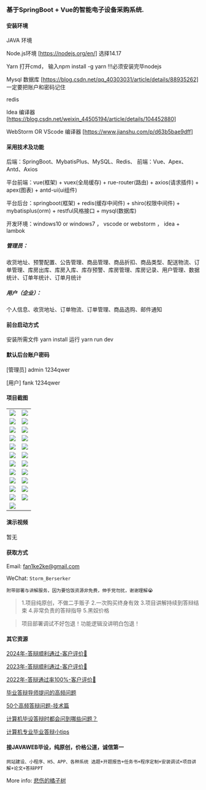 ### 基于SpringBoot + Vue的智能电子设备采购系统.

#### 安装环境

JAVA 环境 

Node.js环境 [https://nodejs.org/en/] 选择14.17

Yarn 打开cmd， 输入npm install -g yarn !!!必须安装完毕nodejs

Mysql 数据库 [https://blog.csdn.net/qq_40303031/article/details/88935262] 一定要把账户和密码记住

redis

Idea 编译器 [https://blog.csdn.net/weixin_44505194/article/details/104452880]

WebStorm OR VScode 编译器 [https://www.jianshu.com/p/d63b5bae9dff]

#### 采用技术及功能

后端：SpringBoot、MybatisPlus、MySQL、Redis、
前端：Vue、Apex、Antd、Axios

平台前端：vue(框架) + vuex(全局缓存) + rue-router(路由) + axios(请求插件) + apex(图表)  + antd-ui(ui组件)

平台后台：springboot(框架) + redis(缓存中间件) + shiro(权限中间件) + mybatisplus(orm) + restful风格接口 + mysql(数据库)

开发环境：windows10 or windows7 ， vscode or webstorm ， idea + lambok

##### 管理员：
收货地址、预警配置、公告管理、商品管理、商品折扣、商品类型、配送物流、订单管理、库房出库、库房入库、库存预警、库房管理、库房记录、用户管理、数据统计、订单年统计、订单月统计

##### 用户（企业）：
个人信息、收货地址、订单物流、订单管理、商品选购、邮件通知


#### 前台启动方式
安装所需文件 yarn install 
运行 yarn run dev

#### 默认后台账户密码
[管理员]
admin
1234qwer

[用户]
fank
1234qwer
#### 项目截图

|  |  |
|---------------------|---------------------|
| ![](https://fank-bucket-oss.oss-cn-beijing.aliyuncs.com/img/1732112168232.png) | ![](https://fank-bucket-oss.oss-cn-beijing.aliyuncs.com/img/1732112353127.png) |
| ![](https://fank-bucket-oss.oss-cn-beijing.aliyuncs.com/img/1732112151518.png) | ![](https://fank-bucket-oss.oss-cn-beijing.aliyuncs.com/img/1732112342520.png) |
| ![](https://fank-bucket-oss.oss-cn-beijing.aliyuncs.com/img/1732112143292.png) | ![](https://fank-bucket-oss.oss-cn-beijing.aliyuncs.com/img/1732112330104.png) |
| ![](https://fank-bucket-oss.oss-cn-beijing.aliyuncs.com/img/1732112105797.png) | ![](https://fank-bucket-oss.oss-cn-beijing.aliyuncs.com/img/1732112304603.png) |
| ![](https://fank-bucket-oss.oss-cn-beijing.aliyuncs.com/img/1732112454318.png) | ![](https://fank-bucket-oss.oss-cn-beijing.aliyuncs.com/img/1732112277711.png) |
| ![](https://fank-bucket-oss.oss-cn-beijing.aliyuncs.com/img/1732112437646.png) | ![](https://fank-bucket-oss.oss-cn-beijing.aliyuncs.com/img/1732112264617.png) |
| ![](https://fank-bucket-oss.oss-cn-beijing.aliyuncs.com/img/1732112405993.png) | ![](https://fank-bucket-oss.oss-cn-beijing.aliyuncs.com/img/1732112250564.png) |
| ![](https://fank-bucket-oss.oss-cn-beijing.aliyuncs.com/img/1732112395506.png) | ![](https://fank-bucket-oss.oss-cn-beijing.aliyuncs.com/img/1732112224493.png) |
| ![](https://fank-bucket-oss.oss-cn-beijing.aliyuncs.com/img/1732112374782.png) | ![](https://fank-bucket-oss.oss-cn-beijing.aliyuncs.com/img/1732112214986.png) |
| ![](https://fank-bucket-oss.oss-cn-beijing.aliyuncs.com/img/1732112367271.png) | ![](https://fank-bucket-oss.oss-cn-beijing.aliyuncs.com/img/1732112189532.png) |
| ![](https://fank-bucket-oss.oss-cn-beijing.aliyuncs.com/img/1732112359210.png) | ![](https://fank-bucket-oss.oss-cn-beijing.aliyuncs.com/img/1732112179138.png) |
| ![](https://fank-bucket-oss.oss-cn-beijing.aliyuncs.com/work/936e9baf53eb9a217af4f89c616dc19.png) |


#### 演示视频

暂无

#### 获取方式

Email: fan1ke2ke@gmail.com

WeChat: `Storm_Berserker`

`附带部署与讲解服务，因为要恰饭资源非免费，伸手党勿扰，谢谢理解😭`

> 1.项目纯原创，不做二手贩子 2.一次购买终身有效 3.项目讲解持续到答辩结束 4.非常负责的答辩指导 5.黑奴价格

> 项目部署调试不好包退！功能逻辑没讲明白包退！

#### 其它资源

[2024年-答辩顺利通过-客户评价👻](https://berserker287.github.io/2024/06/06/2024%E5%B9%B4%E7%AD%94%E8%BE%A9%E9%A1%BA%E5%88%A9%E9%80%9A%E8%BF%87/)

[2023年-答辩顺利通过-客户评价🐢](https://berserker287.github.io/2023/06/14/2023%E5%B9%B4%E7%AD%94%E8%BE%A9%E9%A1%BA%E5%88%A9%E9%80%9A%E8%BF%87/)

[2022年-答辩通过率100%-客户评价🐣](https://berserker287.github.io/2022/05/25/%E9%A1%B9%E7%9B%AE%E4%BA%A4%E6%98%93%E8%AE%B0%E5%BD%95/)

[毕业答辩导师提问的高频问题](https://berserker287.github.io/2023/06/13/%E6%AF%95%E4%B8%9A%E7%AD%94%E8%BE%A9%E5%AF%BC%E5%B8%88%E6%8F%90%E9%97%AE%E7%9A%84%E9%AB%98%E9%A2%91%E9%97%AE%E9%A2%98/)

[50个高频答辩问题-技术篇](https://berserker287.github.io/2023/06/13/50%E4%B8%AA%E9%AB%98%E9%A2%91%E7%AD%94%E8%BE%A9%E9%97%AE%E9%A2%98-%E6%8A%80%E6%9C%AF%E7%AF%87/)

[计算机毕设答辩时都会问到哪些问题？](https://www.zhihu.com/question/31020988)

[计算机专业毕业答辩小tips](https://zhuanlan.zhihu.com/p/145911029)

#### 接JAVAWEB毕设，纯原创，价格公道，诚信第一

`网站建设、小程序、H5、APP、各种系统 选题+开题报告+任务书+程序定制+安装调试+项目讲解+论文+答辩PPT`

More info: [悲伤的橘子树](https://berserker287.github.io/)
